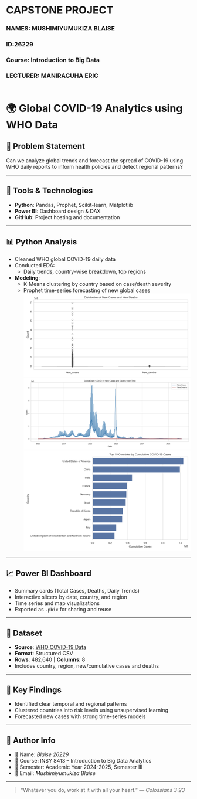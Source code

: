# CAPSTONE PROJECT
### NAMES: MUSHIMIYUMUKIZA BLAISE
### ID:26229
### Course: Introduction to Big Data
### LECTURER: MANIRAGUHA ERIC<br><br>
# 🌍 Global COVID-19 Analytics using WHO Data

## 🧠 Problem Statement

Can we analyze global trends and forecast the spread of COVID-19 using WHO daily reports to inform health policies and detect regional patterns?

---


## 🔧 Tools & Technologies

- **Python**: Pandas, Prophet, Scikit-learn, Matplotlib
- **Power BI**: Dashboard design & DAX
- **GitHub**: Project hosting and documentation

---

## 📊 Python Analysis

- Cleaned WHO global COVID-19 daily data
- Conducted EDA:
  - Daily trends, country-wise breakdown, top regions
- **Modeling**:
  - K-Means clustering by country based on case/death severity
  - Prophet time-series forecasting of new global cases
![Visual](boxplot_cases_deaths.png)
![Visual](global_daily_trends.png)
![Visual](top_10_countries_cases.png)

---

## 📈 Power BI Dashboard

- Summary cards (Total Cases, Deaths, Daily Trends)
- Interactive slicers by date, country, and region
- Time series and map visualizations
- Exported as `.pbix` for sharing and reuse

---

## 📌 Dataset

- **Source**: [WHO COVID-19 Data]([https://www.who.int/data](https://srhdpeuwpubsa.blob.core.windows.net/whdh/COVID/WHO-COVID-19-global-daily-data.csv))
- **Format**: Structured CSV
- **Rows**: 482,640 | **Columns**: 8
- Includes country, region, new/cumulative cases and deaths

---

## 🔮 Key Findings

- Identified clear temporal and regional patterns
- Clustered countries into risk levels using unsupervised learning
- Forecasted new cases with strong time-series models

---

## 🧠 Author Info

- 👤 Name: *Blaise 26229*
- 🏫 Course: INSY 8413 – Introduction to Big Data Analytics
- 📅 Semester: Academic Year 2024-2025, Semester III
- 📧 Email: *Mushimiyumukiza Blaise*

---

> “Whatever you do, work at it with all your heart.” — *Colossians 3:23*
